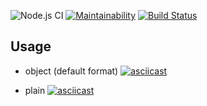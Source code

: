![Node.js CI](https://github.com/SamKuper/backend-project-lvl2/workflows/Node.js%20CI/badge.svg)
[![Maintainability](https://api.codeclimate.com/v1/badges/7b53eb21719a8a72afcd/maintainability)](https://codeclimate.com/github/SamKuper/backend-project-lvl2/maintainability)
[![Build Status](https://travis-ci.org/SamKuper/backend-project-lvl2.svg?branch=master)](https://travis-ci.org/SamKuper/backend-project-lvl2)

## Usage
  - object (default format)
[![asciicast](https://asciinema.org/a/62HzBckw4ZwwaYYW91vvDmEMc.svg)](https://asciinema.org/a/62HzBckw4ZwwaYYW91vvDmEMc)

  - plain
[![asciicast](https://asciinema.org/a/DdldQcBLRxaVWjGj8FYvLY87j.svg)](https://asciinema.org/a/DdldQcBLRxaVWjGj8FYvLY87j)
